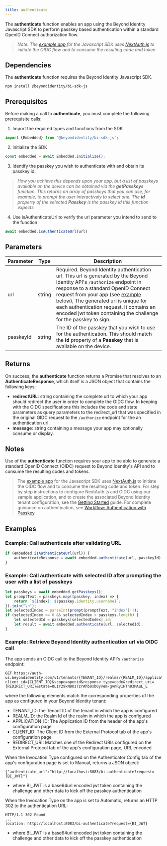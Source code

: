 ```yaml
---
title: authenticate
---
```


The **authenticate** function enables an app using the Beyond Identity Javascript SDK to perform passkey based authentication within a standard OpenID Connect authorization flow.  

> _Note: The [example app](https://github.com/gobeyondidentity/bi-sdk-js/tree/main/example) for the Javascript SDK uses [NextAuth.js](https://next-auth.js.org/getting-started/example) to initiate the OIDC flow and to consume the resulting code and token._  

## Dependencies
The **authenticate** function requires the Beyond Identity Javascript SDK.
```
npm install @beyondidentity/bi-sdk-js
```
## Prerequisites
Before making a call to **authenticate**, you must complete the following prerequisite calls:  

1. Import the required types and functions from the SDK
```javascript
import {Embedded} from '@beyondidentity/bi-sdk-js';
```  

2. Initialize the SDK
```javascript
const embedded = await Embedded.initialize();
```  

3. Identify the passkey you wish to authenticate with and obtain its passkey id.  
> _How you achieve this depends upon your app, but a list of passkeys available on the device can be obtained via the **getPasskeys** function. This returns an array of passkeys that you can use, for example, to prompt the user interactively to select one. The **id** property of the selected **Passkey** is the passkey id this function expects_

4. Use isAuthenticateUrl to verify the url parameter you intend to send to the function
```javascript
await embedded.isAuthenticateUrl(url)
```

## Parameters
| Parameter | Type |Description|
|---|---|---|
|url| string| Required. Beyond Identity authentication url. This url is generated by the Beyond Identity API's `/authorize` endpoint in response to a standard OpenID Connect request from your app (see [example](#example:-retrieve-beyond-identity-authentication-url-via-oidc-call) below), The generated url is unique for each authentication request. It contains an encoded jwt token containing the challenge for the passkey to sign.|
|passkeyId| string | The ID of the passkey that you wish to use for the authentication. This should match the **id** property of a **Passkey** that is available on the device.

## Returns
On success, the **authenticate** function returns a Promise that resolves to an **AuthenticateResponse**, which itself is a JSON object that contains the following keys:
  - **redirectURL**: string containing the complete url to which your app should redirect the user in order to complete the OIDC flow.  In keeping with the OIDC specifications this includes the code and state parameters as query parameters to the redirect_url that was specified in the original OIDC request to the `/authorize` endpoint for the an authentication url.
  - **message**: string containing a message your app may optionally consume or display.


## Notes
Use of the **authenticate** function requires your app to be able to generate a standard OpenID Connect (OIDC) request to Beyond Identity's API and to consume the resulting codes and tokens.  
>The [example app](https://github.com/gobeyondidentity/bi-sdk-js/tree/main/example) for the Javascript SDK uses [NextAuth.js](https://next-auth.js.org/getting-started/example) to initiate the OIDC flow and to consume the resulting code and token. 
For step by step instructions to configure NextAuth.js and OIDC using our sample application, and to create the associated Beyond Identity tenant configuration, see the [Getting Started](../../../getting-started.md) guide. For complete guidance on authentication, see [Workflow: Authentication with Passkey](../../../workflows/authentication.md)

## Examples
### Example: Call **authenticate** after validating URL
```javascript
if (embedded.isAuthenticateUrl(url)) {
    authenticateResponse = await embedded.authenticate(url, passkeyId);
}
```
### Example: Call **authenticate** with selected ID after prompting the user with a list of passkeys
```javascript
let passkeys = await embedded.getPasskeys();
let promptText = passkeys.map((passkey, index) => {
    return `${index}: ${passkey.identity.username}`;
}).join("\n");
let selectedIndex = parseInt(prompt(promptText, "index")!!);
if (selectedIndex >= 0 && selectedIndex < passkeys.length) {
    let selectedId = passkeys[selectedIndex].id;
    let result = await embedded.authenticate(url, selectedId);
}
```
### Example: Retrieve Beyond Identity authentication url via OIDC call

The app sends an OIDC call to the Beyond Identity API's `/authorize` endpoint:
```
GET https://auth-us.beyondidentity.com/v1/tenants/{TENANT_ID}/realms/{REALM_ID}/applications/{APPLICATION_ID}/authorize?client_id={CLIENT_ID}&scope=openid&response_type=code&redirect_uri={REDIRECT_URI}&state=8LIY29kN8Oz7zrAhb8xb0yvem-gvnRy1HTn03MAuL_E 
```
where the following elements match the corresponding  properties of the app as configured in your Beyond Identity tenant:
 * TENANT_ID: the Tenant ID of the tenant in which the app is configured
 * REALM_ID: the Realm Id of the realm in which the app is configured
 * APPLICATION_ID: The Application ID from the header of the app's configuration page
 * CLIENT_ID: The Client ID from the External Protocol tab of the app's configuration page
 * REDIRECT_URI: Matches one of the Redirect URIs configured on the External Protocol tab of the app's configuration page, URL encoded

When the Invocation Type configured on the Authenticator Config tab of the app's configuration page is set to Manual, returns a JSON object:
```
{"authenticate_url":"http://localhost:8083/bi-authenticate?request={BI_JWT}"}
```
 * where BI_JWT is a base64url encoded jwt token containing the challenge and other data to kick off the passkey authentication

 When the Invocation Type on the app is set to Automatic, returns an HTTP 302 to the authentication URL:  
```
HTTP/1.1 302 Found
...
location: http://localhost:8083/bi-authenticate?request={BI_JWT}
```  
 * where BI_JWT is a base64url encoded jwt token containing the challenge and other data to kick off the passkey authentication